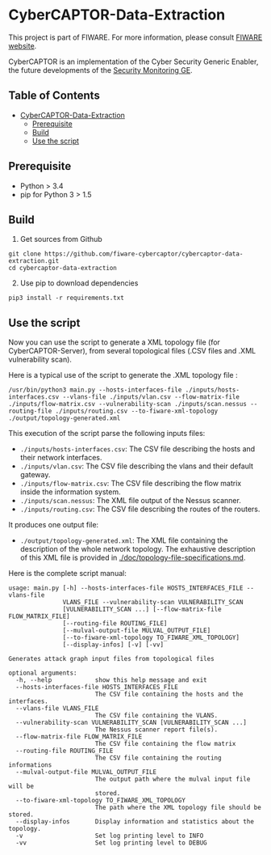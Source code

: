 CyberCAPTOR-Data-Extraction
==============

This project is part of FIWARE. For more information, please consult [FIWARE website](http://www.fiware.org/).

CyberCAPTOR is an implementation of the Cyber Security Generic Enabler, the future developments of the [Security Monitoring GE](http://catalogue.fiware.org/enablers/security-monitoring).

## Table of Contents

- [CyberCAPTOR-Data-Extraction](#cybercaptor-data-extraction)
	- [Prerequisite](#prerequisite)
	- [Build](#build)
	- [Use the script](#user-he-script)

## Prerequisite

- Python > 3.4
- pip for Python 3 > 1.5

## Build

1) Get sources from Github

```
git clone https://github.com/fiware-cybercaptor/cybercaptor-data-extraction.git
cd cybercaptor-data-extraction
```

2) Use pip to download dependencies

```
pip3 install -r requirements.txt
```

## Use the script

Now you can use the script to generate a XML topology file (for CyberCAPTOR-Server), from several topological files (.CSV files and .XML vulnerability scan).

Here is a typical use of the script to generate the .XML topology file :

```
/usr/bin/python3 main.py --hosts-interfaces-file ./inputs/hosts-interfaces.csv --vlans-file ./inputs/vlan.csv --flow-matrix-file ./inputs/flow-matrix.csv --vulnerability-scan ./inputs/scan.nessus --routing-file ./inputs/routing.csv --to-fiware-xml-topology ./output/topology-generated.xml
```

This execution of the script parse the following inputs files:
  - `./inputs/hosts-interfaces.csv`: The CSV file describing the hosts and their network interfaces.
  - `./inputs/vlan.csv`: The CSV file describing the vlans and their default gateway.
  - `./inputs/flow-matrix.csv`: The CSV file describing the flow matrix inside the information system.
  - `./inputs/scan.nessus`: The XML file output of the Nessus scanner.
  - `./inputs/routing.csv`: The CSV file describing the routes of the routers.

It produces one output file:
  - `./output/topology-generated.xml`: The XML file containing the description of the whole network topology.
	The exhaustive description of this XML file is provided in [./doc/topology-file-specifications.md](./doc/topology-file-specifications.md).

Here is the complete script manual:

```
usage: main.py [-h] --hosts-interfaces-file HOSTS_INTERFACES_FILE --vlans-file
               VLANS_FILE --vulnerability-scan VULNERABILITY_SCAN
               [VULNERABILITY_SCAN ...] [--flow-matrix-file FLOW_MATRIX_FILE]
               [--routing-file ROUTING_FILE]
               [--mulval-output-file MULVAL_OUTPUT_FILE]
               [--to-fiware-xml-topology TO_FIWARE_XML_TOPOLOGY]
               [--display-infos] [-v] [-vv]

Generates attack graph input files from topological files

optional arguments:
  -h, --help            show this help message and exit
  --hosts-interfaces-file HOSTS_INTERFACES_FILE
                        The CSV file containing the hosts and the interfaces.
  --vlans-file VLANS_FILE
                        The CSV file containing the VLANS.
  --vulnerability-scan VULNERABILITY_SCAN [VULNERABILITY_SCAN ...]
                        The Nessus scanner report file(s).
  --flow-matrix-file FLOW_MATRIX_FILE
                        The CSV file containing the flow matrix
  --routing-file ROUTING_FILE
                        The CSV file containing the routing informations
  --mulval-output-file MULVAL_OUTPUT_FILE
                        The output path where the mulval input file will be
                        stored.
  --to-fiware-xml-topology TO_FIWARE_XML_TOPOLOGY
                        The path where the XML topology file should be stored.
  --display-infos       Display information and statistics about the topology.
  -v                    Set log printing level to INFO
  -vv                   Set log printing level to DEBUG
```
